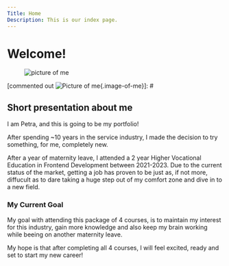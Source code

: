 ```yaml
---
Title: Home
Description: This is our index page.
---
```


Welcome!
==========================

<aside class="aside">
<figure>
<img src="%base_url%?assets/img/me-small.png" class="image-of-me" alt="picture of me">
</figure>
</aside>

[commented out ![Picture of me](%base_url%/image/me-small.png){.image-of-me}]: #

## Short presentation about me

I am Petra, and this is going to be my portfolio!

After spending ~10 years in the service industry, I made the decision to try something, for me, completely new.

After a year of maternity leave, I attended a 2 year Higher Vocational Education in Frontend Development between 2021-2023. Due to the current status of the market, getting a job has proven to be just as, if not more, diffucult as to dare taking a huge step out of my comfort zone and dive in to a new field. 


### My Current Goal

My goal with attending this package of 4 courses, is to maintain my interest for this industry, gain more knowledge and also keep my brain working while beeing on another maternity leave.

My hope is that after completing all 4 courses, I will feel excited, ready and set to start my new career! 
